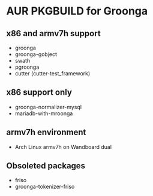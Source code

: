 AUR PKGBUILD for Groonga
===

## x86 and armv7h support

* groonga
* groonga-gobject
* swath
* pgroonga
* cutter (cutter-test_framework)

## x86 support only

* groonga-normalizer-mysql
* mariadb-with-mroonga

## armv7h environment

* Arch Linux armv7h on Wandboard dual

## Obsoleted packages

* friso
* groonga-tokenizer-friso
